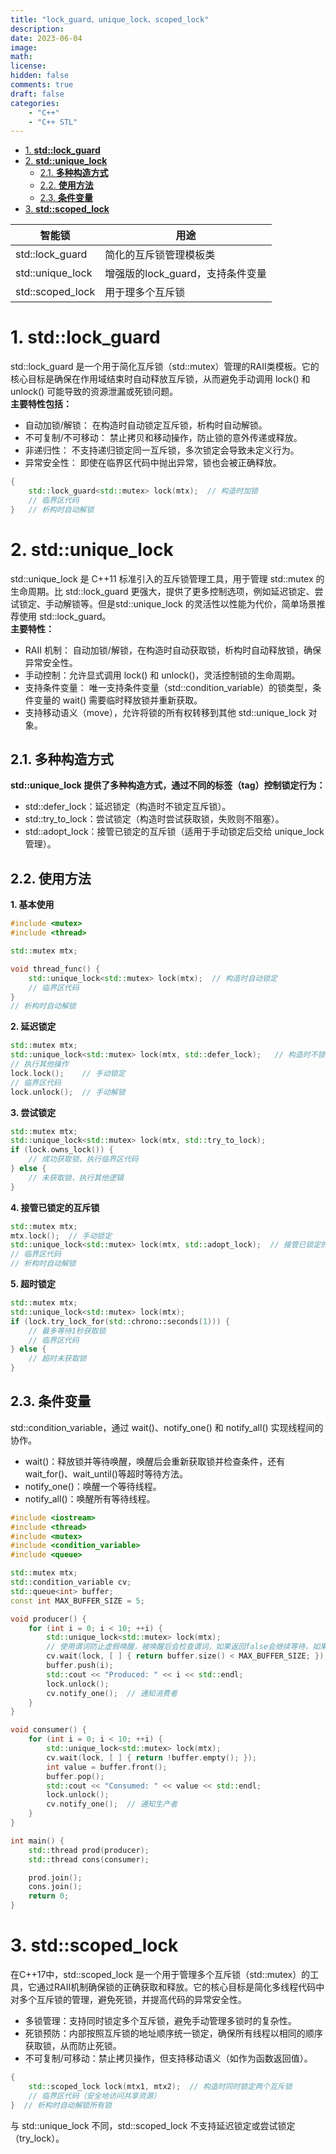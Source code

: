 ```yaml
---
title: "lock_guard、unique_lock、scoped_lock"
description: 
date: 2023-06-04
image: 
math: 
license: 
hidden: false
comments: true
draft: false
categories:
    - "C++"
    - "C++ STL"
---
```



- [1. **std::lock\_guard**](#1-stdlock_guard)
- [2. **std::unique\_lock**](#2-stdunique_lock)
    - [2.1. **多种构造方式**](#21-多种构造方式)
    - [2.2. **使用方法**](#22-使用方法)
    - [2.3. **条件变量**](#23-条件变量)
- [3. **std::scoped\_lock**](#3-stdscoped_lock)




|智能锁|用途|
|------------|------------|
|std::lock_guard |简化的互斥锁管理模板类|
|std::unique_lock|增强版的lock_guard，支持条件变量|
|std::scoped_lock|用于理多个互斥锁|



# 1. **std::lock_guard**
std::lock_guard 是一个用于简化互斥锁（std::mutex）管理的RAII类模板。它的核心目标是确保在作用域结束时自动释放互斥锁，从而避免手动调用 lock() 和 unlock() 可能导致的资源泄漏或死锁问题。   
**主要特性包括：**    
- 自动加锁/解锁： 在构造时自动锁定互斥锁，析构时自动解锁。    
- 不可复制/不可移动： 禁止拷贝和移动操作，防止锁的意外传递或释放。    
- 非递归性： 不支持递归锁定同一互斥锁，多次锁定会导致未定义行为。   
- 异常安全性： 即使在临界区代码中抛出异常，锁也会被正确释放。    
```cpp
{
    std::lock_guard<std::mutex> lock(mtx);  // 构造时加锁
    // 临界区代码
}   // 析构时自动解锁
```


# 2. **std::unique_lock**
std::unique_lock 是 C++11 标准引入的互斥锁管理工具，用于管理 std::mutex 的生命周期。比 std::lock_guard 更强大，提供了更多控制选项，例如延迟锁定、尝试锁定、手动解锁等。但是std::unique_lock 的灵活性以性能为代价，简单场景推荐使用 std::lock_guard。  
**主要特性：**  
- RAII 机制： 自动加锁/解锁，在构造时自动获取锁，析构时自动释放锁，确保异常安全性。
- 手动控制：允许显式调用 lock() 和 unlock()，灵活控制锁的生命周期。
- 支持条件变量： 唯一支持条件变量（std::condition_variable）的锁类型，条件变量的 wait() 需要临时释放锁并重新获取。   
- 支持移动语义（move），允许将锁的所有权转移到其他 std::unique_lock 对象。   

## 2.1. **多种构造方式**
**std::unique_lock 提供了多种构造方式，通过不同的标签（tag）控制锁定行为：**   
- std::defer_lock：延迟锁定（构造时不锁定互斥锁）。   
- std::try_to_lock：尝试锁定（构造时尝试获取锁，失败则不阻塞）。   
- std::adopt_lock：接管已锁定的互斥锁（适用于手动锁定后交给 unique_lock 管理）。    

## 2.2. **使用方法**  
**1. 基本使用** 
```cpp
#include <mutex>
#include <thread>

std::mutex mtx;

void thread_func() {
    std::unique_lock<std::mutex> lock(mtx);  // 构造时自动锁定
    // 临界区代码
}   
// 析构时自动解锁
```
**2. 延迟锁定**
```cpp
std::mutex mtx;
std::unique_lock<std::mutex> lock(mtx, std::defer_lock);   // 构造时不锁定
// 执行其他操作
lock.lock();    // 手动锁定
// 临界区代码
lock.unlock();  // 手动解锁
```
**3. 尝试锁定**
```cpp
std::mutex mtx;
std::unique_lock<std::mutex> lock(mtx, std::try_to_lock);
if (lock.owns_lock()) {
    // 成功获取锁，执行临界区代码
} else {
    // 未获取锁，执行其他逻辑
}
```
**4. 接管已锁定的互斥锁**
```cpp
std::mutex mtx;
mtx.lock();  // 手动锁定
std::unique_lock<std::mutex> lock(mtx, std::adopt_lock);  // 接管已锁定的互斥锁
// 临界区代码
// 析构时自动解锁
```
**5. 超时锁定**
```cpp
std::mutex mtx;
std::unique_lock<std::mutex> lock(mtx);
if (lock.try_lock_for(std::chrono::seconds(1))) {
    // 最多等待1秒获取锁
    // 临界区代码
} else {
    // 超时未获取锁
}
```

## 2.3. **条件变量**
std::condition_variable，通过 wait()、notify_one() 和 notify_all() 实现线程间的协作。   
- wait()：释放锁并等待唤醒，唤醒后会重新获取锁并检查条件，还有wait_for()、wait_until()等超时等待方法。   
- notify_one()：唤醒一个等待线程。  
- notify_all()：唤醒所有等待线程。  
```cpp
#include <iostream>
#include <thread>
#include <mutex>
#include <condition_variable>
#include <queue>

std::mutex mtx;
std::condition_variable cv;
std::queue<int> buffer;
const int MAX_BUFFER_SIZE = 5;

void producer() {
    for (int i = 0; i < 10; ++i) {
        std::unique_lock<std::mutex> lock(mtx);
        // 使用谓词防止虚假唤醒，被唤醒后会检查谓词，如果返回false会继续等待，如果返回true就获取锁并执行后续的代码（临界区）。
        cv.wait(lock, [ ] { return buffer.size() < MAX_BUFFER_SIZE; }); 
        buffer.push(i);
        std::cout << "Produced: " << i << std::endl;
        lock.unlock();
        cv.notify_one();  // 通知消费者
    }
}

void consumer() {
    for (int i = 0; i < 10; ++i) {
        std::unique_lock<std::mutex> lock(mtx);
        cv.wait(lock, [ ] { return !buffer.empty(); });
        int value = buffer.front();
        buffer.pop();
        std::cout << "Consumed: " << value << std::endl;
        lock.unlock();
        cv.notify_one();  // 通知生产者
    }
}

int main() {
    std::thread prod(producer);
    std::thread cons(consumer);

    prod.join();
    cons.join();
    return 0;
}
```


# 3. **std::scoped_lock**
在C++17中，std::scoped_lock 是一个用于管理多个互斥锁（std::mutex）的工具，它通过RAII机制确保锁的正确获取和释放。它的核心目标是简化多线程代码中对多个互斥锁的管理，避免死锁，并提高代码的异常安全性。

- 多锁管理：支持同时锁定多个互斥锁，避免手动管理多锁时的复杂性。
- 死锁预防：内部按照互斥锁的地址顺序统一锁定，确保所有线程以相同的顺序获取锁，从而防止死锁。
- 不可复制/可移动：禁止拷贝操作，但支持移动语义（如作为函数返回值）。

```cpp
{
    std::scoped_lock lock(mtx1, mtx2);  // 构造时同时锁定两个互斥锁
    // 临界区代码（安全地访问共享资源）
}  // 析构时自动解锁所有锁
```
与 std::unique_lock 不同，std::scoped_lock 不支持延迟锁定或尝试锁定（try_lock）。